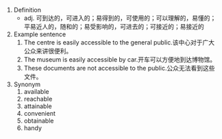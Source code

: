 1. Definition
	- adj. 可到达的，可进入的；易得到的，可使用的；可以理解的，易懂的；平易近人的，随和的；易受影响的，可进去的；可接近的；易接近的
2. Example sentence
	1. The centre is easily accessible to the general public.该中心对于广大公众来讲很便利。
	2. The museum is easily accessible by car.开车可以方便地到达博物馆。
	3. These documents are not accessible to the public.公众无法看到这些文件。
3. Synonym
	1. available
	2. reachable
	3. attainable
	4. convenient
	5. obtainable
	6. handy